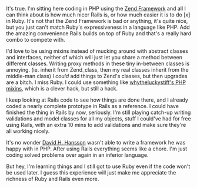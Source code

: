 It's true. I'm sitting here coding in PHP using the <a href="http://framework.zend.com/">Zend Framework</a> and all I can think about is how much nicer Rails is, or how much easier it is to do [x] in Ruby. It's not that the Zend Framework is bad or anything, it's quite nice, but you just can't match Ruby's expressiveness in a language like PHP. Add the amazing convenience Rails builds on top of Ruby and that's a really hard combo to compete with.

I'd love to be using mixins instead of mucking around with abstract classes and interfaces, neither of which will just let you share a method between different classes. Writing proxy methods in these tiny in-between classes is annoying. (ie. inherit from Zend_class, then my real classes inherit from the middle-man class) I *could* add things to Zend's classes, but then upgrades are a bitch. I miss Ruby. I could use something like <a href="http://www.advogato.org/article/470.html">whytheluckystiff's PHP mixins</a>, which is a clever hack, but still a hack.

I keep looking at Rails code to see how things are done there, and I already coded a nearly complete prototype in Rails as a reference. I could have finished the thing in Rails by now, seriously. I'm still playing catch-up writing validations and model classes for all my objects, stuff I could've had for free using Rails, with an extra 10 mins to add validations and make sure they're all working nicely.

It's no wonder <a href="http://www.loudthinking.com/">David H. Hansson</a> wasn't able to write a framework he was happy with in PHP. After using Rails everything seems like a chore. I'm just coding solved problems over again in an inferior language.

But hey, I'm learning things and I still got to use Ruby even if the code won't be used later. I guess this experience will just make me appreciate the richness of Ruby and Rails even more.
